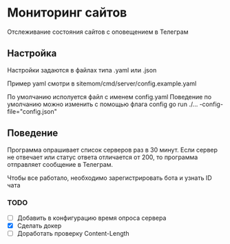 # Мониторинг сайтов
Отслеживание состояния сайтов с оповещением в Телеграм

## Настройка
Настройки задаются в файлах типа .yaml или .json

Пример yaml смотри в sitemom/cmd/server/config.example.yaml

По умолчанию исполуется файл с именем config.yaml
Поведение по умолчанию можно изменить с помощью флага config
go run ./... -config-file="config.json"

## Поведение
Программа опрашивает список серверов раз в 30 минут. Если сервер не отвечает или статус ответа отличается от 200, 
то программа отправляет сообщение в Телеграм.

Чтобы все работало, необходимо зарегистрировать бота и узнать ID чата

### TODO
- [ ] Добавить в конфигурацию время опроса сервера
- [x] Сделать докер
- [ ] Доработать проверку Content-Length